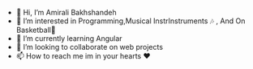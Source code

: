 - 👋 Hi, I’m Amirali Bakhshandeh
- 👀 I’m interested in Programming,Musical InstrInstruments 🎶 , And On Basketball🏀 
- 🌱 I’m currently learning Angular
- 💞️ I’m looking to collaborate on web projects
- 📫 How to reach me im in your hearts ❤️

<!---
AmiraliBakhshandeh/AmiraliBakhshandeh is a ✨ special ✨ repository because its `README.md` (this file) appears on your GitHub profile.
You can click the Preview link to take a look at your changes.
--->
